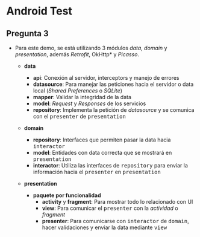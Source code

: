 Android Test
===================

Pregunta 3
-------------
- Para este demo, se está utilizando 3 módulos *data*, *domain* y *presentation*, además *Retrofit*, OkHttp* y *Picasso*.
	* **data**
		* **api**: Conexión al servidor, interceptors y manejo de errores
		*  **datasource**: Para manejar las peticiones hacia el servidor o data local (*Shared Preferences* o *SQLite*)
		* **mapper**: Validar la integridad de la data
		* **model**: *Request* y *Responses* de los servicios
		* **repository**: Implementa la petición de *datasource* y se comunica con el <kbd>presenter</kbd> de <kbd>presentation</kbd>
	* **domain**
		* **repository**: Interfaces que permiten pasar la data hacia <kbd>interactor</kbd>
		* **model**:  Entidades con data correcta que se mostrará en <kbd>presentation</kbd>
		*  **interactor**: Utiliza las interfaces de <kbd>repository</kbd> para enviar la información hacia el <kbd>presenter</kbd> en <kbd>presentation</kbd>
	
	* **presentation**
		*	**paquete por funcionalidad**
			*	**activity** y **fragment**: Para mostrar todo lo relacionado con UI
			*	**view**: Para comunicar el <kbd>presenter</kbd> con la *actividad* o *fragment*
			*	**presenter**: Para comunicarse con <kbd>interactor</kbd> de <kbd>domain</kbd>, hacer validaciones y enviar la data mediante <kbd>view</kbd>
